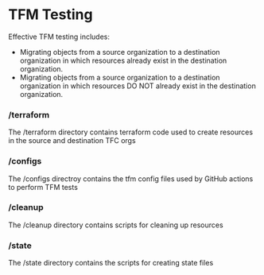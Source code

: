 # TFM Testing
Effective TFM testing includes:
- Migrating objects from a source organization to a destination organization in which resources already exist in the destination organization.
- Migrating objects from a source organization to a destination organization in which resources DO NOT already exist in the destination organization.

### /terraform
The /terraform directory contains terraform code used to create resources in the source and destination TFC orgs

### /configs
The /configs directroy contains the tfm config files used by GitHub actions to perform TFM tests

### /cleanup
The /cleanup directory contains scripts for cleaning up resources

### /state
The /state directory contains the scripts for creating state files